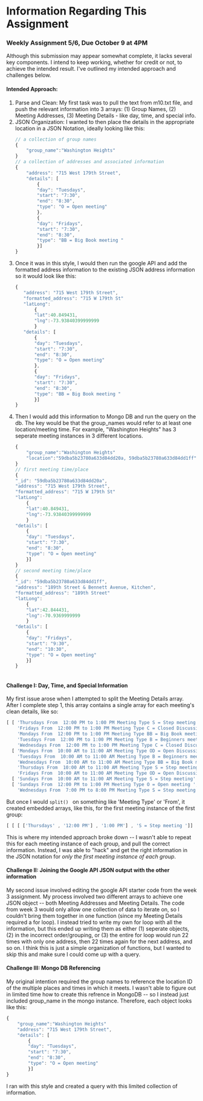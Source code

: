# Information Regarding This Assignment
### Weekly Assignment 5/6, Due October 9 at 4PM

Although this submission may appear somewhat complete, it lacks several key components. I intend to keep working, whether for credit or not, to achieve the intended result. I've outlined my intended approach and challenges below.

#### Intended Approach:
1. Parse and Clean: My first task was to pull the text from m10.txt file, and push the relevant information into 3 arrays: (1) Group Names, (2) Meeting Addresses, (3) Meeting Details - like day, time, and special info.
2. JSON Organization: I wanted to then place the details in the appropriate location in a JSON Notation, ideally looking like this:
    ```js
    // a collection of group names
    {
        "group_name":"Washington Heights"
    }
    // a collection of addresses and associated information
    {
        "address": "715 West 179th Street",
        "details": [
            {
            "day": "Tuesdays",
            "start": "7:30",
            "end": "8:30",
            "type": "O = Open meeting"
            }, 
            {
            "day": "Fridays",
            "start": "7:30",
            "end": "8:30",
            "type": "BB = Big Book meeting "
            }]
    }
    ```
3. Once it was in this style, I would then run the google API and add the formatted address information to the existing JSON address information so it would look like this:
     ```js
    {
        "address": "715 West 179th Street",
        "formatted_address": "715 W 179th St"
        "latLong":
            {
            "lat":40.849431,
            "lng":-73.93840399999999
            }
        "details": [
            {
            "day": "Tuesdays",
            "start": "7:30",
            "end": "8:30",
            "type": "O = Open meeting"
            }, 
            {
            "day": "Fridays",
            "start": "7:30",
            "end": "8:30",
            "type": "BB = Big Book meeting "
            }]
    }
    ```
4. Then I would add this information to Mongo DB and run the query on the db. The key would be that the group_names would refer to at least one location/meeting time. For example, "Washington Heights" has 3 seperate meeting instances in 3 different locations.  
    ```js
    {
        "group_name":"Washington Heights"
        "location":"59dba5b23780a633d84dd20a, 59dba5b23780a633d84dd1ff"
    }
    // first meeting time/place
    {
    "_id": "59dba5b23780a633d84dd20a",
    "address": "715 West 179th Street",
    "formatted_address": "715 W 179th St"
    "latLong":
        {
        "lat":40.849431,
        "lng":-73.93840399999999
        }
    "details": [
        {
        "day": "Tuesdays",
        "start": "7:30",
        "end": "8:30",
        "type": "O = Open meeting"
        }]
    }
    // second meeting time/place
    {
    "_id": "59dba5b23780a633d84dd1ff",
    "address": "189th Street & Bennett Avenue, Kitchen",
    "formatted_address": "189th Street"
    "latLong":
        {
        "lat":42.844431,
        "lng":-70.9369999999
        }
    "details": [
        {
        "day": "Fridays",
        "start": "9:30",
        "end": "10:30",
        "type": "O = Open meeting"
        }]
    }
        
    ```

#### Challenge I: Day, Time, and Special Information 
My first issue arose when I attempted to split the Meeting Details array. After I complete step 1, this array contains a single array for each meeting's clean details, like so:
```js
[ [ 'Thursdays From  12:00 PM to 1:00 PM Meeting Type S = Step meeting ',
    'Fridays From  12:00 PM to 1:00 PM Meeting Type C = Closed Discussion meeting Special Interest Living Sober',
    'Mondays From  12:00 PM to 1:00 PM Meeting Type BB = Big Book meeting ',
    'Tuesdays From  12:00 PM to 1:00 PM Meeting Type B = Beginners meeting ',
    'Wednesdays From  12:00 PM to 1:00 PM Meeting Type C = Closed Discussion meeting' ],
  [ 'Mondays From  10:00 AM to 11:00 AM Meeting Type OD = Open Discussion meeting ',
    'Tuesdays From  10:00 AM to 11:00 AM Meeting Type B = Beginners meeting Special Interest Living Sober',
    'Wednesdays From  10:00 AM to 11:00 AM Meeting Type BB = Big Book meeting ',
    'Thursdays From  10:00 AM to 11:00 AM Meeting Type S = Step meeting ',
    'Fridays From  10:00 AM to 11:00 AM Meeting Type OD = Open Discussion meeting' ],
  [ 'Sundays From  10:00 AM to 11:00 AM Meeting Type S = Step meeting' ],
  [ 'Sundays From  12:00 PM to 1:00 PM Meeting Type O = Open meeting ',
    'Wednesdays From  7:00 PM to 8:00 PM Meeting Type S = Step meeting' ]
```
But once I would ```split() ``` on something like 'Meeting Type' or 'From', it created embedded arrays, like this, for the first meeting instance of the first group:
```js
[ [ [ ['Thursdays' , '12:00 PM'] , '1:00 PM'] , 'S = Step meeting ']]
```
This is where my intended approach broke down -- I wasn't able to repeat this for each meeting instance of each group, and pull the correct information.
Instead, I was able to "hack" and get the right information in the JSON notation for *only the first meeting instance of each group*.

#### Challenge II: Joining the Google API JSON output with the other information
My second issue involved editing the google API starter code from the week 3 assignment. My process involved two different arrays to achieve one JSON object -- both Meeting Addresses and Meeting Details. The code from week 3 would only allow one collection of data to iterate on, so I couldn't bring them together in one function (since my Meeting Details required a for loop). 
I instead tried to write my own for loop with all the information, but this ended up writing them as either (1) seperate objects, (2) in the incorrect order/grouping, or (3) the entire for loop would run 22 times with only one address, then 22 times again for the next address, and so on. 
I think this is just a simple organization of functions, but I wanted to skip this and make sure I could come up with a query. 

#### Challenge III: Mongo DB Referencing
My original intention required the group names to reference the location ID of the multiple places and times in which it meets. I wasn't able to figure out in limited time how to create this refrence in MongoDB -- so I instead just included group_name in the mongo instance. Therefore, each object looks like this:
```js
{
    "group_name":"Washington Heights"
    "address": "715 West 179th Street",
    "details": [
        {
        "day": "Tuesdays",
        "start": "7:30",
        "end": "8:30",
        "type": "O = Open meeting"
        }]
}
```
I ran with this style and created a query with this limited collection of information. 